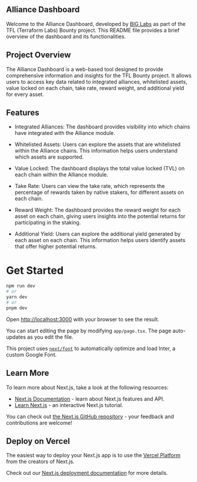 ## Alliance Dashboard

Welcome to the Alliance Dashboard, developed by [BIG Labs](https://biglabs.eu) as part of the TFL (Terraform Labs) Bounty project. This README file provides a brief overview of the dashboard and its functionalities.

## Project Overview

The Alliance Dashboard is a web-based tool designed to provide comprehensive information and insights for the TFL Bounty project. It allows users to access key data related to integrated alliances, whitelisted assets, value locked on each chain, take rate, reward weight, and additional yield for every asset.

## Features

   * Integrated Alliances: The dashboard provides visibility into which chains have integrated with the Alliance module.

   * Whitelisted Assets: Users can explore the assets that are whitelisted within the Alliance chains. This information helps users understand which assets are supported.

   * Value Locked: The dashboard displays the total value locked (TVL) on each chain within the Alliance module.

   * Take Rate: Users can view the take rate, which represents the percentage of rewards taken by native stakers, for different assets on each chain.

   * Reward Weight: The dashboard provides the reward weight for each asset on each chain, giving users insights into the potential returns for participating in the staking.

   * Additional Yield: Users can explore the additional yield generated by each asset on each chain. This information helps users identify assets that offer higher potential returns.


# Get Started

```bash
npm run dev
# or
yarn dev
# or
pnpm dev
```

Open [http://localhost:3000](http://localhost:3000) with your browser to see the result.

You can start editing the page by modifying `app/page.tsx`. The page auto-updates as you edit the file.

This project uses [`next/font`](https://nextjs.org/docs/basic-features/font-optimization) to automatically optimize and load Inter, a custom Google Font.

## Learn More

To learn more about Next.js, take a look at the following resources:

- [Next.js Documentation](https://nextjs.org/docs) - learn about Next.js features and API.
- [Learn Next.js](https://nextjs.org/learn) - an interactive Next.js tutorial.

You can check out [the Next.js GitHub repository](https://github.com/vercel/next.js/) - your feedback and contributions are welcome!

## Deploy on Vercel

The easiest way to deploy your Next.js app is to use the [Vercel Platform](https://vercel.com/new?utm_medium=default-template&filter=next.js&utm_source=create-next-app&utm_campaign=create-next-app-readme) from the creators of Next.js.

Check out our [Next.js deployment documentation](https://nextjs.org/docs/deployment) for more details.
